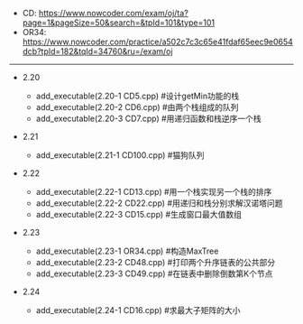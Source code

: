  - CD:
 https://www.nowcoder.com/exam/oj/ta?page=1&pageSize=50&search=&tpId=101&type=101
 - OR34:
 https://www.nowcoder.com/practice/a502c7c3c65e41fdaf65eec9e0654dcb?tpId=182&tqId=34760&ru=/exam/oj
 ---
 
 - 2.20
   - add_executable(2.20-1 CD5.cpp) #设计getMin功能的栈
   - add_executable(2.20-2 CD6.cpp) #由两个栈组成的队列
   - add_executable(2.20-3 CD7.cpp) #用递归函数和栈逆序一个栈

- 2.21
  - add_executable(2.21-1 CD100.cpp) #猫狗队列

- 2.22
  - add_executable(2.22-1 CD13.cpp) #用一个栈实现另一个栈的排序
  - add_executable(2.22-2 CD22.cpp) #用递归和栈分别求解汉诺塔问题
  - add_executable(2.22-3 CD15.cpp) #生成窗口最大值数组

- 2.23
   - add_executable(2.23-1 OR34.cpp) #构造MaxTree
   - add_executable(2.23-2 CD48.cpp) #打印两个升序链表的公共部分
   - add_executable(2.23-3 CD49.cpp) #在链表中删除倒数第K个节点

- 2.24
   - add_executable(2.24-1 CD16.cpp) #求最大子矩阵的大小 
 

